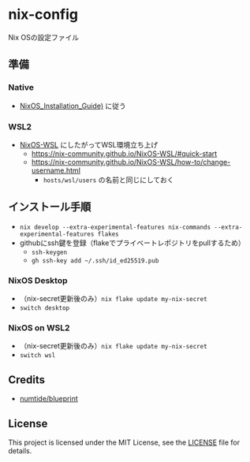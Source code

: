 # nix-config

Nix OSの設定ファイル

## 準備

### Native

- [NixOS_Installation_Guide)](https://nixos.wiki/wiki/NixOS_Installation_Guide) に従う

### WSL2

- [NixOS-WSL](https://github.com/nix-community/NixOS-WSL) にしたがってWSL環境立ち上げ
    - https://nix-community.github.io/NixOS-WSL/#quick-start
    - https://nix-community.github.io/NixOS-WSL/how-to/change-username.html
        - `hosts/wsl/users` の名前と同じにしておく

## インストール手順

- `nix develop --extra-experimental-features nix-commands --extra-experimental-features flakes`
- githubにssh鍵を登録（flakeでプライベートレポジトリをpullするため）
    - `ssh-keygen`
    - `gh ssh-key add ~/.ssh/id_ed25519.pub`

### NixOS Desktop

- （nix-secret更新後のみ）`nix flake update my-nix-secret`
- `switch desktop`

### NixOS on WSL2

- （nix-secret更新後のみ）`nix flake update my-nix-secret`
- `switch wsl`

## Credits

- [numtide/blueprint](https://github.com/numtide/blueprint)

## License

This project is licensed under the MIT License, see the [LICENSE](LICENSE) file for details.

